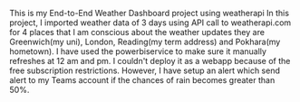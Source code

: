 This is my End-to-End Weather Dashboard project using weatherapi
In this project, I imported weather data of 3 days using API call to weatherapi.com for 4 places that I am conscious about the weather updates
they are Greenwich(my uni), London, Reading(my term address) and Pokhara(my hometown).
I have used the powerbiservice to make sure it manually refreshes at 12 am and pm. I couldn't deploy it as a webapp because of the free subscription restrictions.
However, I have setup an alert which send alert to my Teams account if the chances of rain becomes greater than 50%.
